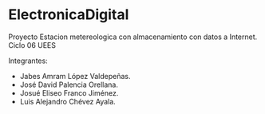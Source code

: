 # ElectronicaDigital
Proyecto Estacion metereologica con almacenamiento con datos a Internet. Ciclo 06 UEES

Integrantes:
- Jabes Amram López Valdepeñas.
- José David Palencia Orellana.
- Josué Eliseo Franco Jiménez.
- Luis Alejandro Chévez Ayala.
